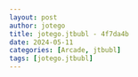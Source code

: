 ```yaml
---
layout: post
author: jotego
title: jotego.jtbubl - 4f7da4b
date: 2024-05-11
categories: [Arcade, jtbubl]
tags: [jotego.jtbubl]
---
```


